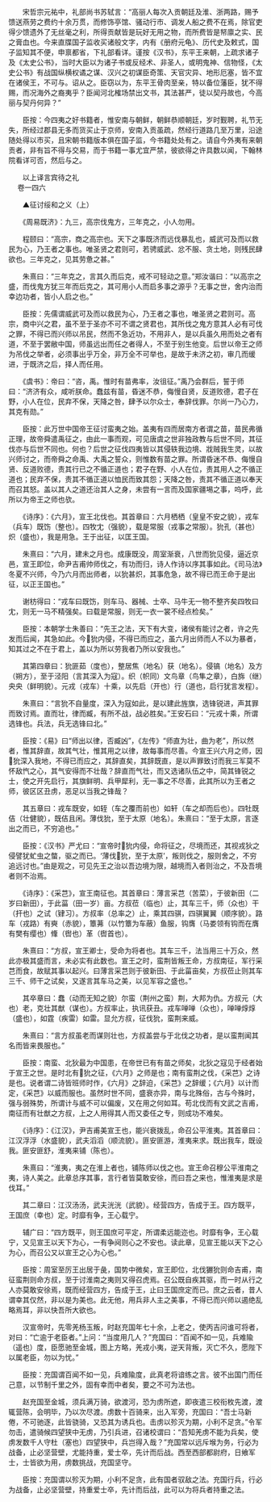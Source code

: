 <!-- { "loadSidebar": true } -->
　　宋哲宗元祐中，礼部尚书苏轼言：“高丽人每次入贡朝廷及淮、浙两路，赐予馈送燕劳之费约十余万贯，而修饰亭馆、骚动行市、调发人船之费不在焉，除官吏得少馈遗外了无丝毫之利，所得贡献皆是玩好无用之物，而所费皆是帑廪之实、民之膏血也。今来直牒国子监收买诸般文字，内有《册府元龟》、历代史及敕式，国子监知其不便，申禀都省，下礼部看详。谨按《汉书》，东平王来朝，上疏求诸子及《太史公书》，当时大臣以为诸子书或反经术、非圣人，或明鬼神、信物怪，《太史公书》有战国纵横权谲之谋、汉兴之初谋臣奇策、天官灾异、地形厄塞，皆不宜在诸侯王，不可与。诏从之。臣窃以为，东平王骨肉至亲，特以备位藩臣，犹不得赐，而况海外之裔夷乎？臣闻河北榷场禁出文书，其法甚严，徒以契丹故也，今高丽与契丹何异？”

　　臣按：今四夷之好书籍者，惟安南与朝鲜，朝鲜恭顺朝廷，岁时觐聘，礼节无失，所经过郡县无多而货买止于京师，安南入贡虽疏，然经行道路几至万里，沿途随处得以市买，且宋朝书籍版本俱在国子监，今书籍处处有之。请自今外夷有来朝贡者，非有旨不得与交易，而于书籍一事尤宜严禁，彼欲得之许具数以闻，下翰林院看详可否，然后与之。

　　以上译言宾待之礼  
　 
卷一四六

　　▲征讨绥和之义（上）

　　《周易既济》：九三，高宗伐鬼方，三年克之，小人勿用。

　　程颐曰：“高宗，商之高宗也。天下之事既济而远伐暴乱也，威武可及而以救民为心，乃王者之事也。唯圣贤之君则可，若骋威武、忿不服、贪土地，则残民肆欲也。三年克之，见其劳惫之甚。”

　　朱熹曰：“三年克之，言其久而后克，戒不可轻动之意。”郑汝谐曰：“以高宗之盛，而伐鬼方犹三年而后克之，其可用小人而启多事之源乎？无事之世，舍内治而幸边功者，皆小人启之也。”

　　臣按：先儒谓威武可及而以救民为心，乃王者之事也，唯圣贤之君则可。高宗，商中兴之君，虽不至于圣亦不可不谓之贤君也，其所伐之鬼方意其人必有可伐之罪，不得已而兴师以吊民，然而不急近功，不用非人，是以兵虽久用而处之者有道，不至于罢敝中国，师虽远出而任之者得人，不至于别生他变。后世以帝王之师为吊伐之举者，必须事出乎万全，非万全不可举也，是故于未济之初，审几而缓进，于既济之后，择人而任用。

　　《虞书》：帝曰：“咨，禹。惟时有苗弗率，汝徂征。”禹乃会群后，誓于师曰：“济济有众，咸听朕命。蠢兹有苗，昏迷不恭，侮慢自贤，反道败德，君子在野，小人在位，民弃不保，天降之咎，肆予以尔众士，奉辞伐罪。尔尚一乃心力，其克有勋。”

　　臣按：此万世中国帝王征讨蛮夷之始。盖夷有四而居南方者谓之苗，苗民弗循正理，故帝舜遣禹征之，由此一事而观，可见唐虞之世非独政教与后世不同，其征伐亦与后世不同也。何也？后世之征伐四夷皆以其侵轶我边境、戕贼我生灵，以故兴师讨之，而帝舜之命禹、大禹之誓众，则惟数有苗之罪。所谓昏迷不恭、侮慢自贤、反道败德，责其行已之不循正道也；君子在野、小人在位，责其用人之不循正道也；民弃不保，责其不循正道以恤民而致其怨；天降之咎，责其不循正道以奉天而召其怒。盖以其人之道还治其人之身，未尝有一言而及国家疆埸之事，呜呼，此所以为帝王之师也欤。

　　《诗序》：《六月》，宣王北伐也。其首章曰：六月栖栖（皇皇不安之貌），戎车（兵车）既饬（整也）。四牧冘（强貌），载是常服（戎事之常服）。狁孔（甚也）炽（盛也），我是用急。王于出征，以匡王国。

　　朱熹曰：“六月，建未之月也。成康既没，周室渐衰，八世而狁见侵，逼近京邑，宣王即位，命尹吉甫帅师伐之，有功而归，诗人作诗以序其事如此。《司马法》冬夏不兴师，今乃六月而出师者，以狁甚炽，其事危急，故不得已而王命于是出征，以正王国也。”

　　谢枋得曰：“戎车曰既饬，则车马、器械、士卒、马牛无一物不整齐矣四牧曰冘，则无一马不精强矣。曰载是常服，则无一衣一裳不经点检矣。”

　　臣按：本朝学士朱善曰：“先王之法，天下有大变，诸侯有能讨之者，许之先发而后闻，其急如此。今狁内侵，不得已而应之，虽六月出师而人不以为暴者，知其过之不在于君上，盖以为所以劳我者乃所以安我也。”

　　其第四章曰：狁匪茹（度也），整居焦（地名）获（地名）。侵镐（地名）及方（朔方），至于泾阳（言其深入为寇）。织（帜同）文鸟章（鸟隼之章），白旆（继）央央（鲜明貌）。元戎（戎车）十乘，以先启（开也）行（道也，启行犹言发程）。

　　朱熹曰：“言狁不自量度，深入为寇如此，是以建此旌旗，选锋锐进，声其罪而致讨焉。直而壮，律而臧，有所不战，战必胜矣。”王安石曰：“元戎十乘，所谓选锋也。兵法，兵无选锋曰北。”

　　臣按：《易》曰“师出以律，否臧凶”，《左传》“师直为壮，曲为老”，所以然者，惟其辞直，故其气壮，惟其用之以律，故每事而尽善。今宣王兴六月之师，因狁深入我地，不得已而应之，其辞直矣，其辞既直，是以声罪致讨而我三军莫不怀敌忾之心，其气安得而不壮哉？辞直而气壮，而又选诸队伍之中，简其锋锐之士，使之开先启行，其旗鲜明、兵甲犀利，无一事之不尽善，此其所以为王者之师，彼区区丑虏，恶足以当我之锋哉？

　　其五章曰：戎车既安，如轾（车之覆而前也）如轩（车之却而后也）。四牡既佶（壮健貌），既佶且闲。薄伐狁，至于太原（地名）。朱熹曰：“至于太原，言逐出之而已，不穷追也。”

　　臣按：《汉书》严尤曰：“宣帝时狁内侵，命将征之，尽境而还，其视戎狄之侵譬犹虻虫之螫，驱之而已。‘薄伐狁，至于太原’，叛则伐之，服则舍之，不穷追远讨也。”由是观之，可见先王之治以吾边境为限，越境而入者则治之，不及吾境者则不治焉。

　　《诗序》：《采芑》，宣王南征也。其首章曰：薄言采芑（苦菜），于彼新田（二岁曰新田），于此菑（田一岁）亩。方叔莅（临也）止，其车三千，师（众也）干（扞也）之试（肄习）。方叔率（总率之）止，乘其四骐，四骐翼翼（顺序貌）。路车（戎路）有奭（赤貌），簟茀（以竹簟为车蔽）鱼服，钩膺（马娄领有钩而在膺有樊有缨也）鞗（辔也）革（辔首也）。

　　朱熹曰：“方叔，宣王卿士，受命为将者也。其车三千，法当用三十万众，然此亦极其盛而言，未必实有此数也。宣王之时，蛮荆皆叛王命，方叔南征，军行采芑而食，故赋其事以起兴。曰薄言采芑则于彼新田、于此菑亩矣，方叔莅止则其车三千、师干之试矣，又遂言其车马之美，以见军容之盛也。”

　　其卒章曰：蠢（动而无知之貌）尔蛮（荆州之蛮）荆，大邦为仇。方叔元（大也）老，克壮其猷（谋也）。方叔率止，执讯获丑。戎车啴啴（众也），啴啴焞焞（盛也），如霆（疾雷）如雷。显允方叔，征伐狁，蛮荆来威。

　　朱熹曰：“言方叔虽老而谋则壮也，方叔盖尝与于北伐之功者，是以蛮荆闻其名而皆来畏服也。”

　　臣按：南蛮、北狄最为中国患，在帝世已有有苗之师矣，北狄之寇见于经者始于宣王之世。是时北有狁之征，《六月》之师是也；南有蛮荆之伐，《采芑》之诗是也。说者谓二诗皆班师时作，《六月》之辞迫，《采芑》之辞缓；《六月》以计而定，《采芑》以威而服也。虽然时世不同，盛衰亦异，南与北殊俗，古与今殊时，强与弱殊势，所谓计与威不可以偏废，又在用之何如耳。苟北伐而有文武之吉甫，南征而有壮猷之方叔，上之人用得其人而又委任之专，则成功不难矣。

　　《诗序》：《江汉》，尹吉甫美宣王也，能兴衰拨乱，命召公平淮夷。其首章曰：江汉浮浮（水盛貌），武夫滔滔（顺流貌）。匪安匪游，淮夷来求。既出我车，既设我。匪安匪舒，淮夷来铺（陈也）。

　　朱熹曰：“淮夷，夷之在淮上者也，铺陈师以伐之也。宣王命召穆公平淮南之夷，诗人美之。此章总序其事，言行者皆莫敢安徐，而曰吾之来也，惟淮夷是求是伐耳。”

　　其二章曰：江汉汤汤，武夫洸洸（武貌）。经营四方，告成于王。四方既平，王国庶（幸也）定。时靡有争，王心载宁。

　　辅广曰：“四方既平，则王国庶可平定，所谓柔远能迩也。时靡有争，王心载宁，又见宣王以天下为心，一有争阋则心之不安也。读此章，见宣王能以天下之心为心，而召公又以宣王之心为心也。”

　　臣按：周室至厉王出居于彘，国势中微矣，宣王即位，北伐玁狁则命吉甫，南征蛮荆则命方叔，至于讨淮南之夷则又得召虎焉。召公既自疾其驱，而一时从行之人亦莫敢安徐焉，既而经营四方，告成于王，止曰王国庶定而已。庶之云者，昔人谓幸其仅然，非以是为美也。此无他，用兵非人主之美事，不得已而兴师以遏绝乱略焉耳，非以快吾所大欲也。

　　汉宣帝时，先零羌杨玉叛，时赵充国年七十余，上老之，使丙吉问谁可将者，对曰：“亡逾于老臣者。”上问：“当度用几人？”充国曰：“百闻不如一见，兵难隃（遥也）度，臣愿驰至金城，图上方略，羌戎小夷，逆天背叛，灭亡不久，愿陛下以属老臣，勿以为忧。”

　　臣按：充国谓百闻不如一见，兵难隃度，此真老将谙练之言。彼不出国门而任己意，以节制千里之外，固有幸而中者矣，要之不可为法也。

　　赵充国至金城，须兵满万骑，欲渡河，恐为虏所遮，即夜遣三校衔枚先渡，渡辄营陈，会明毕，乃以次尽渡。虏数十百骑来，出入军旁，充国曰：“吾士马新倦，不可驰逐，此皆骁骑，又恐其为诱兵也。击虏以殄灭为期，小利不足贪。”令军勿击，遣骑候四望狭中无虏，乃引兵进，召诸校谓曰：“吾知羌虏不能为兵矣，使虏发数千人守杜（塞也）四望狭中，兵岂得入哉？”充国常以远斥堠为务，行必为战备，止必坚营壁，尤能持重，爱士卒，先计而后战。西至西部都尉府，日飨军士，士皆欲为用，虏数挑战，充国坚守。

　　臣按：充国谓以殄灭为期，小利不足贪，此有国者驭敌之法。充国行兵，行必为战备，止必坚营壁，持重爱士卒，先计而后战，此可以为将兵者持重之法。

